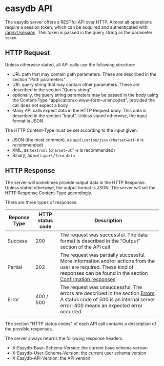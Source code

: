 # easydb API

The easydb server offers a RESTful API over HTTP. Almost all operations require a session token, which can be acquired and
authenticated with <a href="/docs/technical/api/session">/api/v1/session</a>. This token is passed in the query string as the parameter
`token`.

## HTTP Request

Unless otherwise stated, all API calls use the following structure:

- URL path that may contain path parameters. These are described in the section "Path parameters"
- URL query string that may contain other parameters. These are described in the section "Query string"
- optionally, the query string parameters may be passed in the body using the Content-Type "application/x-www-form-urlencoded", provided the call does not expect a body
- Many API calls expect data in the HTTP Request body. This data is described in the section "Input". Unless stated otherwise,
the input format is JSON.

The HTTP Content-Type must be set according to the input given:

- JSON (the most common), as `application/json` (`charset=utf-8` is recommended)
- XML, as `text/xml` (`charset=utf-8` is recommended)
- Binary, as `multipart/form-data`

## HTTP Response

The server will sometimes provide output data in the HTTP Response.
Unless stated otherwise, the output format is JSON.
The server will set the HTTP Response Content-Type accordingly.

There are three types of responses:

| Reponse Type | HTTP status code | Description |
|--------------|------------------|-------------|
| Success      | 200              | The request was successful. The data format is described in the "Output" section of the API call |
| Partial      | 202              | The request was partially successful. More information and/or actions from the user are required. These kind of responses can be found in the section [Confirmation responses](/technical/confirmation/confirmation.md) |
| Error        | 400 / 500        | The request was unsuccessful. The errors are described in the section [Errors](/technical/errors/errors.md). A status code of 500 is an internal server error; 400 means an expected error occurred |

The section "HTTP status codes" of each API call contains a description of the possible responses.

The server always returns the following response headers:

- X-Easydb-Base-Schema-Version: the current base schema version
- X-Easydb-User-Schema-Version: the current user schema version
- X-Easydb-API-Version: the API version
